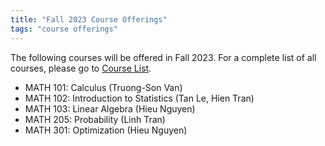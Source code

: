 ```yaml
---
title: "Fall 2023 Course Offerings"
tags: "course offerings"
---
```

The following courses will be offered in Fall 2023. 
For a complete list of all courses, please go to [Course List](/course-list/).

- MATH 101: Calculus (Truong-Son Van)
- MATH 102: Introduction to Statistics (Tan Le, Hien Tran)
- MATH 103: Linear Algebra (Hieu Nguyen)
- MATH 205: Probability (Linh Tran)
- MATH 301: Optimization (Hieu Nguyen)
